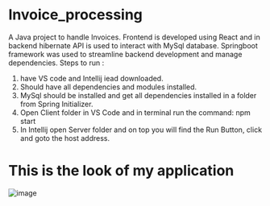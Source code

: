 # Invoice_processing
A Java project to handle Invoices. Frontend is developed using React and in backend  hibernate API is used to interact with MySql database. Springboot framework was used to streamline backend development and manage dependencies.
Steps to run :
1. have VS code and Intellij iead downloaded.
2. Should have all dependencies and modules installed.
3. MySql should be installed and get all dependencies installed in a folder from Spring Initializer.
4. Open Client folder in VS Code and in terminal run the command:
               npm start
5. In Intellij open Server folder and on top you will find the Run Button, click and goto the host address.

# This is the look of my application

![image](https://github.com/user-attachments/assets/c7ece985-0f53-46da-be05-82b541944bda)

